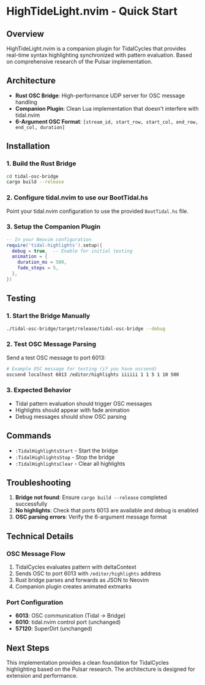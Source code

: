 # HighTideLight.nvim - Quick Start

## Overview

HighTideLight.nvim is a companion plugin for TidalCycles that provides real-time syntax highlighting synchronized with pattern evaluation. Based on comprehensive research of the Pulsar implementation.

## Architecture

- **Rust OSC Bridge**: High-performance UDP server for OSC message handling
- **Companion Plugin**: Clean Lua implementation that doesn't interfere with tidal.nvim
- **6-Argument OSC Format**: `[stream_id, start_row, start_col, end_row, end_col, duration]`

## Installation

### 1. Build the Rust Bridge

```bash
cd tidal-osc-bridge
cargo build --release
```

### 2. Configure tidal.nvim to use our BootTidal.hs

Point your tidal.nvim configuration to use the provided `BootTidal.hs` file.

### 3. Setup the Companion Plugin

```lua
-- In your Neovim configuration
require('tidal-highlights').setup({
  debug = true,  -- Enable for initial testing
  animation = {
    duration_ms = 500,
    fade_steps = 5,
  },
})
```

## Testing

### 1. Start the Bridge Manually

```bash
./tidal-osc-bridge/target/release/tidal-osc-bridge --debug
```

### 2. Test OSC Message Parsing

Send a test OSC message to port 6013:

```bash
# Example OSC message for testing (if you have oscsend)
oscsend localhost 6013 /editor/highlights iiiiii 1 1 5 1 10 500
```

### 3. Expected Behavior

- Tidal pattern evaluation should trigger OSC messages
- Highlights should appear with fade animation
- Debug messages should show OSC parsing

## Commands

- `:TidalHighlightsStart` - Start the bridge
- `:TidalHighlightsStop` - Stop the bridge  
- `:TidalHighlightsClear` - Clear all highlights

## Troubleshooting

1. **Bridge not found**: Ensure `cargo build --release` completed successfully
2. **No highlights**: Check that ports 6013 are available and debug is enabled
3. **OSC parsing errors**: Verify the 6-argument message format

## Technical Details

### OSC Message Flow

1. TidalCycles evaluates pattern with deltaContext
2. Sends OSC to port 6013 with `/editor/highlights` address
3. Rust bridge parses and forwards as JSON to Neovim
4. Companion plugin creates animated extmarks

### Port Configuration

- **6013**: OSC communication (Tidal → Bridge)
- **6010**: tidal.nvim control port (unchanged)
- **57120**: SuperDirt (unchanged)

## Next Steps

This implementation provides a clean foundation for TidalCycles highlighting based on the Pulsar research. The architecture is designed for extension and performance.